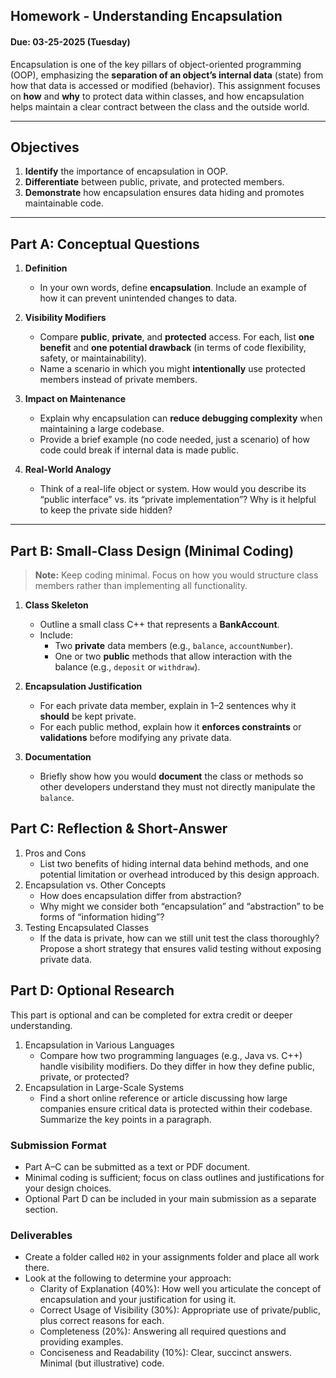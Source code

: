 ## Homework - Understanding Encapsulation

#### Due: 03-25-2025 (Tuesday)

Encapsulation is one of the key pillars of object-oriented programming (OOP), emphasizing the **separation of an object’s internal data** (state) from how that data is accessed or modified (behavior). This assignment focuses on **how** and **why** to protect data within classes, and how encapsulation helps maintain a clear contract between the class and the outside world.

---

## Objectives

1. **Identify** the importance of encapsulation in OOP.
2. **Differentiate** between public, private, and protected members.
3. **Demonstrate** how encapsulation ensures data hiding and promotes maintainable code.

---

## Part A: Conceptual Questions

1. **Definition**

   - In your own words, define **encapsulation**. Include an example of how it can prevent unintended changes to data.

2. **Visibility Modifiers**

   - Compare **public**, **private**, and **protected** access. For each, list **one benefit** and **one potential drawback** (in terms of code flexibility, safety, or maintainability).
   - Name a scenario in which you might **intentionally** use protected members instead of private members.

3. **Impact on Maintenance**

   - Explain why encapsulation can **reduce debugging complexity** when maintaining a large codebase.
   - Provide a brief example (no code needed, just a scenario) of how code could break if internal data is made public.

4. **Real-World Analogy**
   - Think of a real-life object or system. How would you describe its “public interface” vs. its “private implementation”? Why is it helpful to keep the private side hidden?

---

## Part B: Small-Class Design (Minimal Coding)

> **Note:** Keep coding minimal. Focus on how you would structure class members rather than implementing all functionality.

1. **Class Skeleton**

   - Outline a small class C++ that represents a **BankAccount**.
   - Include:
     - Two **private** data members (e.g., `balance`, `accountNumber`).
     - One or two **public** methods that allow interaction with the balance (e.g., `deposit` or `withdraw`).

2. **Encapsulation Justification**

   - For each private data member, explain in 1–2 sentences why it **should** be kept private.
   - For each public method, explain how it **enforces constraints** or **validations** before modifying any private data.

3. **Documentation**
   - Briefly show how you would **document** the class or methods so other developers understand they must not directly manipulate the `balance`.

## Part C: Reflection & Short-Answer

1. Pros and Cons
   - List two benefits of hiding internal data behind methods, and one potential limitation or overhead introduced by this design approach.
2. Encapsulation vs. Other Concepts
   - How does encapsulation differ from abstraction?
   - Why might we consider both “encapsulation” and “abstraction” to be forms of “information hiding”?
3. Testing Encapsulated Classes
   - If the data is private, how can we still unit test the class thoroughly? Propose a short strategy that ensures valid testing without exposing private data.

## Part D: Optional Research

This part is optional and can be completed for extra credit or deeper understanding.

1. Encapsulation in Various Languages
   - Compare how two programming languages (e.g., Java vs. C++) handle visibility modifiers. Do they differ in how they define public, private, or protected?
2. Encapsulation in Large-Scale Systems
   - Find a short online reference or article discussing how large companies ensure critical data is protected within their codebase. Summarize the key points in a paragraph.

### Submission Format

- Part A–C can be submitted as a text or PDF document.
- Minimal coding is sufficient; focus on class outlines and justifications for your design choices.
- Optional Part D can be included in your main submission as a separate section.

### Deliverables

- Create a folder called `H02` in your assignments folder and place all work there.
- Look at the following to determine your approach:
  - Clarity of Explanation (40%): How well you articulate the concept of encapsulation and your justification for using it.
  - Correct Usage of Visibility (30%): Appropriate use of private/public, plus correct reasons for each.
  - Completeness (20%): Answering all required questions and providing examples.
  - Conciseness and Readability (10%): Clear, succinct answers. Minimal (but illustrative) code.
